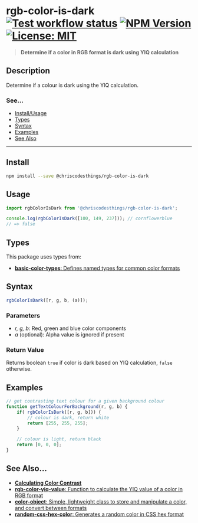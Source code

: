 # rgb-color-is-dark <br> [![Test workflow status](https://github.com/ChrisCodesThings/rgb-color-is-dark/actions/workflows/test.yml/badge.svg)](../../actions/workflows/test.yml) [![NPM Version](https://img.shields.io/npm/v/@chriscodesthings/rgb-color-is-dark)](https://www.npmjs.com/package/@chriscodesthings/rgb-color-is-dark) [![License: MIT](https://img.shields.io/badge/License-MIT-blue.svg)](https://opensource.org/licenses/MIT)

> **Determine if a color in RGB format is dark using YIQ calculation**

## Description

Determine if a colour is dark using the YIQ calculation.

### See...
- [Install/Usage](#install "Install and Usage")
- [Types](#types "Types")
- [Syntax](#syntax "Syntax")
- [Examples](#examples "Examples")
- [See Also](#see-also "See Also")

---

## Install

```sh
npm install --save @chriscodesthings/rgb-color-is-dark
```

## Usage

```js
import rgbColorIsDark from '@chriscodesthings/rgb-color-is-dark';

console.log(rgbColorIsDark([100, 149, 237])); // cornflowerblue
// => false
```

## Types

This package uses types from:
- [**basic-color-types**: Defines named types for common color formats](https://github.com/ChrisCodesThings/basic-color-types "Defines named types for common color formats")

## Syntax

```js
rgbColorIsDark([r, g, b, (a)]);
```

### Parameters

- *r, g, b*: Red, green and blue color components
- *a* (optional): Alpha value is ignored if present

### Return Value

Returns boolean `true` if color is dark based on YIQ calculation, `false` otherwise.

## Examples

```js
// get contrasting text colour for a given background colour
function getTextColourForBackground(r, g, b) {
    if( rgbColorIsDark([r, g, b])) {
        // colour is dark, return white
        return [255, 255, 255];
    }

    // colour is light, return black
    return [0, 0, 0];
} 
```

## See Also...

- [**Calculating Color Contrast**](https://24ways.org/2010/calculating-color-contrast/ "Calculating Color Contrast")
- [**rgb-color-yiq-value**: Function to calculate the YIQ value of a color in RGB format](https://github.com/ChrisCodesThings/rgb-color-yiq-value "Function to calculate the YIQ value of a color in RGB format")
- [**color-object**: Simple, lightweight class to store and manipulate a color, and convert between formats](https://github.com/ChrisCodesThings/color-object "Simple, lightweight class to store and manipulate a color, and convert between formats")
- [**random-css-hex-color**: Generates a random color in CSS hex format](https://github.com/ChrisCodesThings/random-css-hex-color "Generates a random color in CSS hex format")
